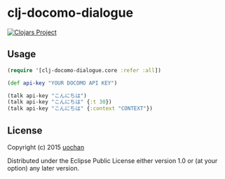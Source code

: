 # clj-docomo-dialogue

[![Clojars Project](http://clojars.org/clj-docomo-dialogue/latest-version.svg)](http://clojars.org/clj-docomo-dialogue)

## Usage

```clj
(require '[clj-docomo-dialogue.core :refer :all])

(def api-key "YOUR DOCOMO API KEY")

(talk api-key "こんにちは")
(talk api-key "こんにちは" {:t 30})
(talk api-key "こんにちは" {:context "CONTEXT"})
```

## License

Copyright (c) 2015 [uochan](http://twitter.com/uochan)

Distributed under the Eclipse Public License either version 1.0 or (at
your option) any later version.
